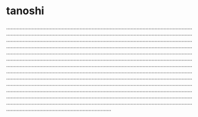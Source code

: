 # tanoshi
..................................................................................................................................................................................................................................................................................................................................................................................................................................................................................................................................................................................................................................................................................................................................................................................................................................................................................................................................................................................................................................................................................................................................................................................................................................................................................................................................................................................................................................................................................................................................................................................................................................................................................................................................................
